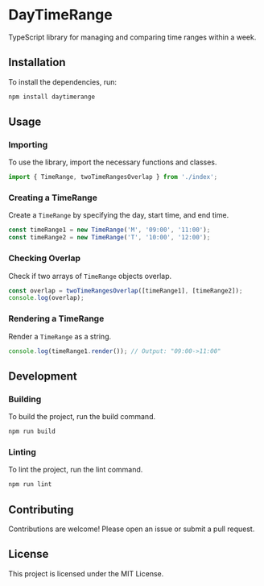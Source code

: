 # DayTimeRange

TypeScript library for managing and comparing time ranges within a week.

## Installation

To install the dependencies, run:
```sh
npm install daytimerange

```
## Usage

### Importing

To use the library, import the necessary functions and classes.
```js 
import { TimeRange, twoTimeRangesOverlap } from './index';
```

### Creating a TimeRange

Create a `TimeRange` by specifying the day, start time, and end time.
```js 
const timeRange1 = new TimeRange('M', '09:00', '11:00');
const timeRange2 = new TimeRange('T', '10:00', '12:00');
```
### Checking Overlap

Check if two arrays of `TimeRange` objects overlap.
```js
const overlap = twoTimeRangesOverlap([timeRange1], [timeRange2]);
console.log(overlap); 
```

### Rendering a TimeRange

Render a `TimeRange` as a string.

```js
console.log(timeRange1.render()); // Output: "09:00->11:00"
```

## Development

### Building

To build the project, run the build command.
```sh
npm run build
```
### Linting

To lint the project, run the lint command.
```sh
npm run lint
```

## Contributing

Contributions are welcome! Please open an issue or submit a pull request.

## License
This project is licensed under the MIT License.